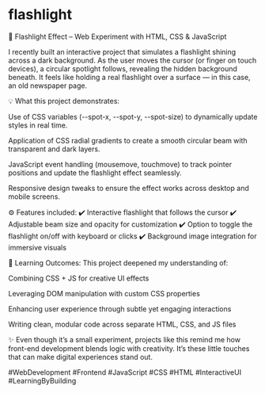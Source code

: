 ﻿# flashlight

🔦 Flashlight Effect – Web Experiment with HTML, CSS & JavaScript

I recently built an interactive project that simulates a flashlight shining across a dark background. As the user moves the cursor (or finger on touch devices), a circular spotlight follows, revealing the hidden background beneath. It feels like holding a real flashlight over a surface — in this  case, an old newspaper page.

💡 What this project demonstrates:

Use of CSS variables (--spot-x, --spot-y, --spot-size) to dynamically update styles in real time.

Application of CSS radial gradients to create a smooth circular beam with transparent and dark layers.

JavaScript event handling (mousemove, touchmove) to track pointer positions and update the flashlight effect seamlessly.

Responsive design tweaks to ensure the effect works across desktop and mobile screens.

⚙️ Features included:
✔️ Interactive flashlight that follows the cursor
✔️ Adjustable beam size and opacity for customization
✔️ Option to toggle the flashlight on/off with keyboard or clicks
✔️ Background image integration for immersive visuals

🎯 Learning Outcomes:
This project deepened my understanding of:

Combining CSS + JS for creative UI effects

Leveraging DOM manipulation with custom CSS properties

Enhancing user experience through subtle yet engaging interactions

Writing clean, modular code across separate HTML, CSS, and JS files

✨ Even though it’s a small experiment, projects like this remind me how front-end development blends logic with creativity. It’s these little touches that can make digital experiences stand out.

#WebDevelopment #Frontend #JavaScript #CSS #HTML #InteractiveUI #LearningByBuilding

